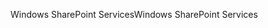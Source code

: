 <span data-ttu-id="b5d64-101">Windows SharePoint Services</span><span class="sxs-lookup"><span data-stu-id="b5d64-101">Windows SharePoint Services</span></span>